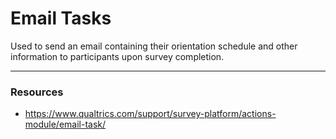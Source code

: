 # Email Tasks

Used to send an email containing their orientation schedule and other
information to participants upon survey completion.

---

### Resources

- https://www.qualtrics.com/support/survey-platform/actions-module/email-task/
